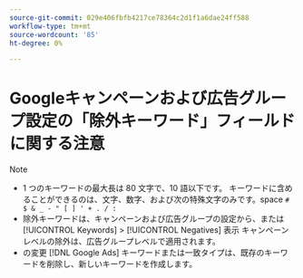 ```yaml
---
source-git-commit: 029e406fbfb4217ce78364c2d1f1a6dae24ff588
workflow-type: tm+mt
source-wordcount: '85'
ht-degree: 0%

---
```

# Googleキャンペーンおよび広告グループ設定の「除外キーワード」フィールドに関する注意

>[!NOTE]
>
>* 1 つのキーワードの最大長は 80 文字で、10 語以下です。 キーワードに含めることができるのは、文字、数字、および次の特殊文字のみです。space `# $ & _ - " [ ] ' + . / :`
>* 除外キーワードは、キャンペーンおよび広告グループの設定から、または [!UICONTROL Keywords] > [!UICONTROL Negatives] 表示 キャンペーンレベルの除外は、広告グループレベルで適用されます。
>* の変更 [!DNL Google Ads] キーワードまたは一致タイプは、既存のキーワードを削除し、新しいキーワードを作成します。

